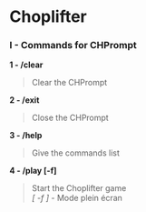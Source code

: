 # Choplifter

### I - Commands for CHPrompt

**1 - /clear**  
> Clear the CHPrompt  
  
**2 - /exit**  
> Close the CHPrompt  
  
**3 - /help**  
> Give the commands list  
  
**4 - /play [-f]**  
> Start the Choplifter game  
> *[ -f ]* - Mode plein écran  
  